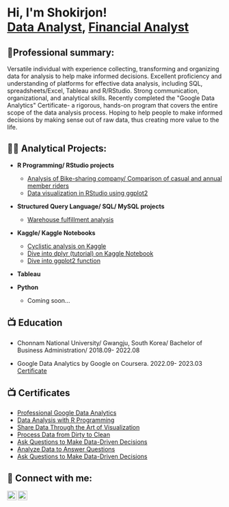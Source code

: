 <h1>Hi, I'm Shokirjon! <br/><a href="https://github.com/miracle99shoh">Data Analyst</a>, <a href="https://www.linkedin.com/in/shokirjon-otamirzaev/">Financial Analyst</a></h1>

<h2>👨‍Professional summary:</h2>
Versatile individual with experience collecting, transforming and organizing data for analysis to help make informed decisions. Excellent proficiency and understanding of platforms for effective data analysis, including SQL, spreadsheets/Excel, Tableau and R/RStudio. 
Strong communication, organizational, and analytical skills. 
Recently completed the "Google Data Analytics" Certificate- a rigorous, hands-on program that covers the entire scope of the data analysis process.
Hoping to help people to make informed decisions by making sense out of raw data, thus creating more value to the life.
<h2>👨‍💻 Analytical Projects:</h2>

- <b> R Programming/ RStudio projects</b>
  - [Analysis of Bike-sharing company/ Comparison of casual and annual member riders](https://github.com/miracle99shoh/bike_share_analysis)
  - [Data visualization in RStudio using ggplot2](https://github.com/miracle99shoh/Data_visualization_penguins_diamonds)
  
- <b>Structured Query Language/ SQL/ MySQL projects</b>
  - [Warehouse fulfillment analysis](https://github.com/miracle99shoh/mySQL_query_warehouse)
- <b>Kaggle/ Kaggle Notebooks</b>
  - [Cyclistic analysis on Kaggle](https://www.kaggle.com/shokirjonotamirzaev/bike-sharing-company-riders-analysis)
  - [Dive into dplyr (tutorial) on Kaggle Notebook](https://www.kaggle.com/code/shokirjonotamirzaev/dive-into-dplyr-tutorial-1)
  - [Dive into ggplot2 function](https://www.kaggle.com/shokirjonotamirzaev/dive-into-ggplot2-function)
- <b>Tableau</b>

- <b>Python</b>
  - Coming soon...

<h2>📺 Education</h2>
 
 - Chonnam National University/ Gwangju, South Korea/ Bachelor of Business Administration/  2018.09- 2022.08
 
 - Google Data Analytics by Google on Coursera.   2022.09- 2023.03 <br/><a href="https://coursera.org/share/9376972811a9ac5f65d1faebf56d8ce6">Certificate</a>

<h2>📺 Certificates</h2>

- [Professional Google Data Analytics](https://www.coursera.org/account/accomplishments/specialization/certificate/FM4X8FUWMZZZ)
- [Data Analysis with R Programming](https://www.coursera.org/account/accomplishments/certificate/QZYUHJY6LGT3)
- [Share Data Through the Art of Visualization](https://www.coursera.org/account/accomplishments/certificate/6XL7UQLP3HSW)
- [Process Data from Dirty to Clean](https://www.coursera.org/account/accomplishments/certificate/TWHPXVHFAHJM)
- [Ask Questions to Make Data-Driven Decisions](https://www.coursera.org/account/accomplishments/certificate/V4QULEYGTXE4)
- [Analyze Data to Answer Questions](https://www.coursera.org/account/accomplishments/certificate/2T7QEK9NRX44)
- [Ask Questions to Make Data-Driven Decisions](https://www.coursera.org/account/accomplishments/certificate/V4QULEYGTXE4)

<h2> 🤳 Connect with me:</h2>

[<img align="left" alt="Shokirjon | LinkedIn" width="22px" src="https://cdn.jsdelivr.net/npm/simple-icons@v3/icons/linkedin.svg" />][linkedin]
[<img align="left" alt="Shokirjon | Instagram" width="22px" src="https://cdn.jsdelivr.net/npm/simple-icons@v3/icons/instagram.svg" />][instagram]

[linkedin]: https://linkedin.com/in/shokirjon-otamirzaev
[instagram]: https://www.instagram.com/miracle.9.9/


<!--
**miracle99shoh/miracle99shoh** is a ✨ _special_ ✨ repository because its `README.md` (this file) appears on your GitHub profile.

Here are some ideas to get you started:

- 🔭 I’m currently working on ...
- 🌱 I’m currently learning ...
- 👯 I’m looking to collaborate on ...
- 🤔 I’m looking for help with ...
- 💬 Ask me about ...
- 📫 How to reach me: ...
- 😄 Pronouns: ...
- ⚡ Fun fact: ...
-->
